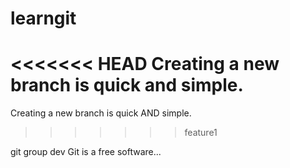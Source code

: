 # learngit
<<<<<<< HEAD
Creating a new branch is quick and simple.
=======
Creating a new branch is quick AND simple.
>>>>>>> feature1

git group dev
Git is a free software...
